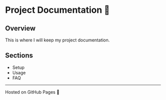 # Project Documentation 📘

## Overview
This is where I will keep my project documentation.

## Sections
- Setup  
- Usage  
- FAQ  

---
Hosted on GitHub Pages 🚀

